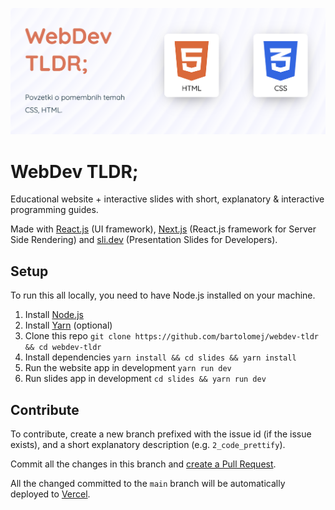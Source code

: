 ![](./public/thumbnail.png)

# WebDev TLDR;

Educational website + interactive slides with short, explanatory & interactive programming guides. 

Made with [React.js](https://reactjs.org/) (UI framework), [Next.js](https://nextjs.org/) (React.js framework for Server Side Rendering) and [sli.dev](https://sli.dev) (Presentation Slides for Developers).

## Setup

To run this all locally, you need to have Node.js installed on your machine.

1. Install [Node.js](https://nodejs.org/en/)
2. Install [Yarn](https://classic.yarnpkg.com/en/docs/install/) (optional)
3. Clone this repo `git clone https://github.com/bartolomej/webdev-tldr && cd webdev-tldr`
4. Install dependencies `yarn install && cd slides && yarn install`
5. Run the website app in development `yarn run dev`
6. Run slides app in development `cd slides && yarn run dev`

## Contribute

To contribute, create a new branch prefixed with the issue id (if the issue exists), and a short explanatory description (e.g. `2_code_prettify`).

Commit all the changes in this branch and [create a Pull Request](https://docs.github.com/en/github/collaborating-with-issues-and-pull-requests/creating-a-pull-request).

All the changed committed to the `main` branch will be automatically deployed to [Vercel](https://vercel.com/).
